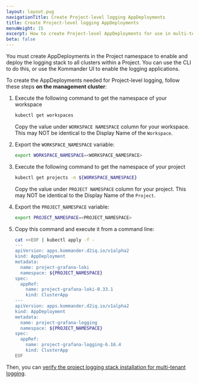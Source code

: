 ```yaml
---
layout: layout.pug
navigationTitle: Create Project-level logging AppDeployments
title: Create Project-level logging AppDeployments
menuWeight: 15
excerpt: How to create Project-level AppDeployments for use in multi-tenant logging
beta: false
---
```


You must create AppDeployments in the Project namespace to enable and deploy the logging stack to all clusters within a Project. You can use the CLI to do this, or use the Kommander UI to enable the logging applications.

To create the AppDeployments needed for Project-level logging, follow these steps **on the management cluster**:

1.  Execute the following command to get the namespace of your workspace

    ```bash
    kubectl get workspaces
    ```

    Copy the value under `WORKSPACE NAMESPACE` column for your workspace. This may NOT be identical to the Display Name of the `Workspace`.

1.  Export the `WORKSPACE_NAMESPACE` variable:

    ```bash
    export WORKSPACE_NAMESPACE=<WORKSPACE_NAMESPACE>
    ```

1.  Execute the following command to get the namespace of your project

    ```bash
    kubectl get projects -n ${WORKSPACE_NAMESPACE}
    ```

    Copy the value under `PROJECT NAMESPACE` column for your project. This may NOT be identical to the Display Name of the `Project`.

1.  Export the `PROJECT_NAMESPACE` variable:

    ```bash
    export PROJECT_NAMESPACE=<PROJECT_NAMESPACE>
    ```

1.  Copy this command and execute it from a command line:

    ``` bash
    cat <<EOF | kubectl apply -f -
    ---
    apiVersion: apps.kommander.d2iq.io/v1alpha2
    kind: AppDeployment
    metadata:
      name: project-grafana-loki
      namespace: ${PROJECT_NAMESPACE}
    spec:
      appRef:
        name: project-grafana-loki-0.33.1
        kind: ClusterApp
    ---
    apiVersion: apps.kommander.d2iq.io/v1alpha2
    kind: AppDeployment
    metadata:
      name: project-grafana-logging
      namespace: ${PROJECT_NAMESPACE}
    spec:
      appRef:
        name: project-grafana-logging-6.16.4
        kind: ClusterApp
    EOF
    ```

Then, you can [verify the project logging stack installation for multi-tenant logging][verify-project-logstack].

[verify-project-logstack]: ../verify-proj-logstack-install

